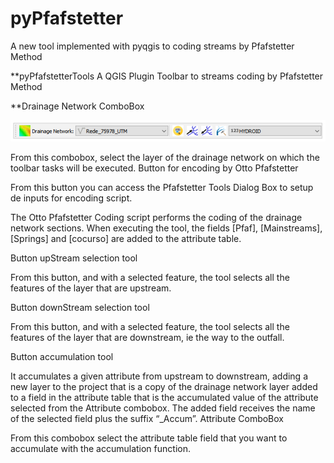 # pyPfafstetter
A new tool implemented with pyqgis to coding streams by Pfafstetter Method


**pyPfafstetterTools
A QGIS Plugin Toolbar to streams coding by Pfafstetter Method

 

**Drainage Network ComboBox 

![bar1](https://github.com/bielenki/pyPfafstetter/blob/main/Fig/bar1.png?raw=true)
 
From this combobox, select the layer of the drainage network on which the toolbar tasks will be executed.
Button for encoding by Otto Pfafstetter
 
 
From this button you can access the Pfafstetter Tools Dialog Box to setup de inputs for encoding script.
 
The Otto Pfafstetter Coding script performs the coding of the drainage network sections. When executing the tool, the fields [Pfaf], [Mainstreams], [Springs] and [cocurso] are added to the attribute table.

Button upStream selection tool
  
 
From this button, and with a selected feature, the tool selects all the features of the layer that are upstream.
 
Button downStream selection tool
 
 
From this button, and with a selected feature, the tool selects all the features of the layer that are downstream, ie the way to the outfall.
 


Button accumulation tool
 
 
It accumulates a given attribute from upstream to downstream, adding a new layer to the project that is a copy of the drainage network layer added to a field in the attribute table that is the accumulated value of the attribute selected from the Attribute combobox. The added field receives the name of the selected field plus the suffix “_Accum”.
Attribute ComboBox 
 
From this combobox select the attribute table field that you want to accumulate with the accumulation function.

